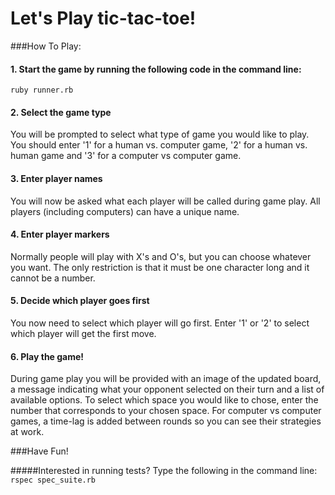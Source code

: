 # Let's Play tic-tac-toe!

###How To Play:

#### 1. Start the game by running the following code in the command line:
  `ruby runner.rb`

#### 2. Select the game type
You will be prompted to select what type of game you would like to play. You should enter '1' for a human vs. computer game, '2' for a human vs. human game and '3' for a computer vs computer game.

#### 3. Enter player names
You will now be asked what each player will be called during game play. All players (including computers) can have a unique name.

#### 4. Enter player markers
Normally people will play with X's and O's, but you can choose whatever you want. The only restriction is that it must be one character long and it cannot be a number.

#### 5. Decide which player goes first
You now need to select which player will go first. Enter '1' or '2' to select which player will get the first move.

#### 6. Play the game!
During game play you will be provided with an image of the updated board, a message indicating what your opponent selected on their turn and a list of available options. To select which space you would like to chose, enter the number that corresponds to your chosen space. For computer vs computer games, a time-lag is added between rounds so you can see their strategies at work.

###Have Fun!



#####Interested in running tests?
Type the following in the command line:
`rspec spec_suite.rb`

